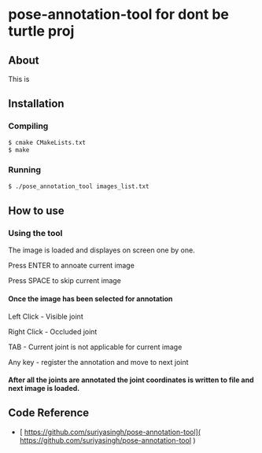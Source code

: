 # pose-annotation-tool for dont be turtle proj

## About
This is 

## Installation

### Compiling
```bash
$ cmake CMakeLists.txt
$ make
```

### Running

```bash
$ ./pose_annotation_tool images_list.txt
```

## How to use


### Using the tool
The image is loaded and displayes on screen one by one.

Press ENTER to annoate current image

Press SPACE to skip current image


#### Once the image has been selected for annotation

Left Click - Visible joint

Right Click - Occluded joint

TAB - Current joint is not applicable for current image

Any key - register the annotation and move to next joint

#### After all the joints are annotated the joint coordinates is written to file and next image is loaded.


## Code Reference
- [ https://github.com/suriyasingh/pose-annotation-tool]( https://github.com/suriyasingh/pose-annotation-tool )